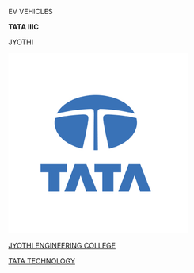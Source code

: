 EV VEHICLES

**TATA IIIC**

JYOTHI


![DIS](https://github.com/Boudhik/REPO/blob/main/IMG/TE5T/logo_card_desktop_362x362.jpg)


[JYOTHI ENGINEERING COLLEGE](https://jecc.ac.in)

[TATA TECHNOLOGY](https://www.tatatechnologies.com)
